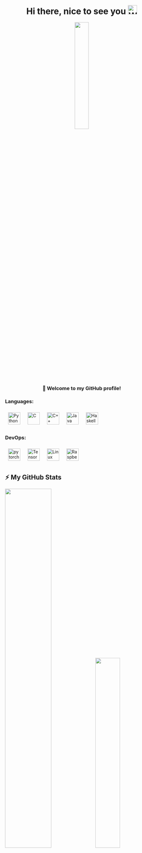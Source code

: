 <h1 align="center">
  Hi there, nice to see you
  <img alt="Welcome cutie emoji" width="30px" src="https://emojis.slackmojis.com/emojis/images/1531849430/4246/blob-sunglasses.gif?1531849430" />
</h1>

<div align="center">
<img src="https://pa1.narvii.com/6580/8098c6e9207376889eeb0532d9f5a0723c4d73f5_hq.gif" align="center" style="width: 30%" />
</div>  


### <div align="center">👋 Welcome to my GitHub profile!</div> 



### Languages:

<p>
  <a href="https://www.python.org/" target="_blank"><img style="margin: 10px" src="https://profilinator.rishav.dev/skills-assets/python-original.svg" alt="Python" height="40" /></a>  
  <a href="https://www.cprogramming.com/" target="_blank"><img style="margin: 10px" src="https://profilinator.rishav.dev/skills-assets/c-original.svg" alt="C" height="40" /></a>  
  <a href="https://www.cplusplus.com/" target="_blank"><img style="margin: 10px" src="https://profilinator.rishav.dev/skills-assets/cplusplus-original.svg" alt="C++" height="40" /></a>  
  <a href="https://www.java.com/" target="_blank"><img style="margin: 10px" src="https://profilinator.rishav.dev/skills-assets/java-original-wordmark.svg" alt="Java" height="40" /></a>  
  <a href="https://www.haskell.org/" target="_blank"><img style="margin: 10px" src="https://profilinator.rishav.dev/skills-assets/haskell.png" alt="Haskell" height="40" /></a> 
</p>

### DevOps:

<p>

  <a href="https://pytorch.org/" target="_blank"><img style="margin: 10px" src="https://profilinator.rishav.dev/skills-assets/pytorch-icon.svg" alt="pytorch" height="40" /><a>  <a href="https://www.tensorflow.org/" target="_blank"><img style="margin: 10px" src="https://profilinator.rishav.dev/skills-assets/tensorflow-icon.svg" alt="TensorFlow" height="40" /></a>  <a href="https://www.linux.org/" target="_blank"><img style="margin: 10px" src="https://profilinator.rishav.dev/skills-assets/linux-original.svg" alt="Linux" height="40" /></a>  <a href="https://www.raspberrypi.org/" target="_blank"><img style="margin: 10px" src="https://profilinator.rishav.dev/skills-assets/raspberrypi.png" alt="Raspberry Pi" height="40" /></a>

  
</p>

## ⚡️ My GitHub Stats

<div class='container'>
<img style="height: auto; width: 55%;" class="img" src="https://github-readme-stats.vercel.app/api?username=xiaoran007&show_icons=true&count_private=true&hide_border=true" />
&nbsp;
&nbsp;
<img style="height: auto; width: 40%;" class="img" src="https://github-readme-stats.vercel.app/api/top-langs/?username=xiaoran007&layout=compact&hide=css,html,scss" /></div>
</div>
